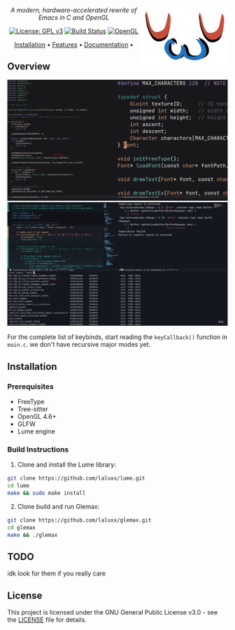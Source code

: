 <div align="center">

<div style="float: right">
<img src="assets/uwu.png" width="200" align="right" />
</div>


*A modern, hardware-accelerated rewrite of Emacs in C and OpenGL*

[![License: GPL v3](https://img.shields.io/badge/License-GPLv3-blue.svg)](https://www.gnu.org/licenses/gpl-3.0)
[![Build Status](https://img.shields.io/badge/build-passing-brightgreen.svg)]()
[![OpenGL](https://img.shields.io/badge/OpenGL-4.6-red.svg)]()

[Installation](#installation) •
[Features](#features) •
[Documentation](#documentation) •

</div>

## Overview

![Screenshot](assets/screenshot.png)
![Screenshot2](assets/screenshot2.png)

For the complete list of keybinds, start reading the `keyCallback()` function in `main.c`.
we don't have recursive major modes yet.

## Installation

### Prerequisites
- FreeType
- Tree-sitter
- OpenGL 4.6+
- GLFW
- Lume engine

### Build Instructions

1. Clone and install the Lume library:
```bash
git clone https://github.com/laluxx/lume.git
cd lume
make && sudo make install
```

2. Clone build and run Glemax:
```bash
git clone https://github.com/laluxx/glemax.git
cd glemax
make && ./glemax
```

## TODO
idk look for them if you really care

## License
This project is licensed under the GNU General Public License v3.0 - see the [LICENSE](LICENSE) file for details.
